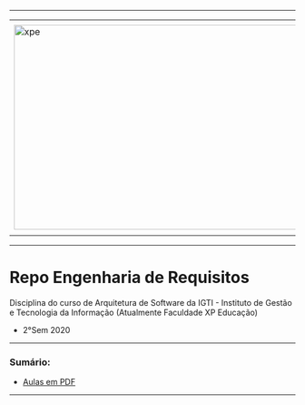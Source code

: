 -----

<div align="center">
    <table>
        <tr>
         <td align="center"></td>
        </tr> 
        <tr>
            <td>
                <img alt="xpe" width="1280px" height="360px" src="https://joaopauloaramuni.github.io/image/xpe-logo-2.png?raw=true"/>
            </td>
        </tr>
        <tr>
            <td align="center"></td>
        </tr> 
    </table>
</div>

-----

# Repo Engenharia de Requisitos

Disciplina do curso de Arquitetura de Software da IGTI - Instituto de Gestão e Tecnologia da Informação (Atualmente Faculdade XP Educação)

- 2°Sem 2020

-----

### Sumário:
- [Aulas em PDF](https://github.com/joaopauloaramuni/engenharia-de-requisitos/tree/main/PDF)

-----
